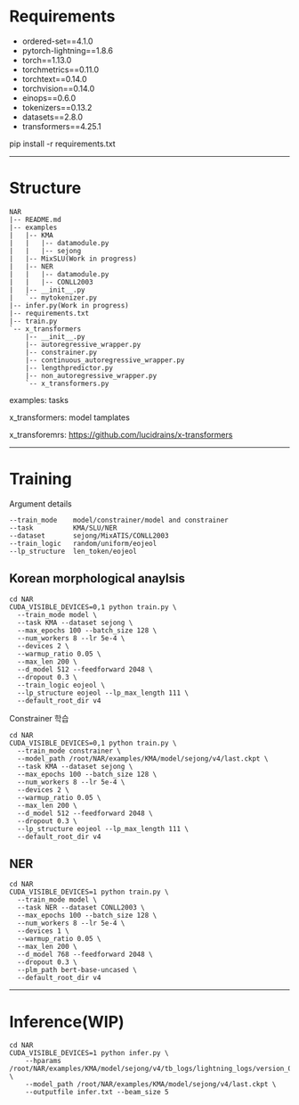 # Requirements

  - ordered-set==4.1.0
  - pytorch-lightning==1.8.6
  - torch==1.13.0
  - torchmetrics==0.11.0
  - torchtext==0.14.0
  - torchvision==0.14.0
  - einops==0.6.0
  - tokenizers==0.13.2
  - datasets==2.8.0
  - transformers==4.25.1

  pip install -r requirements.txt
    
-------------------------------------
# Structure
```
NAR
|-- README.md
|-- examples
|   |-- KMA
|   |   |-- datamodule.py
|   |   |-- sejong
|   |-- MixSLU(Work in progress)
|   |-- NER
|   |   |-- datamodule.py
|   |   |-- CONLL2003
|   |-- __init__.py
|   `-- mytokenizer.py
|-- infer.py(Work in progress)
|-- requirements.txt
|-- train.py
`-- x_transformers
    |-- __init__.py
    |-- autoregressive_wrapper.py
    |-- constrainer.py
    |-- continuous_autoregressive_wrapper.py
    |-- lengthpredictor.py
    |-- non_autoregressive_wrapper.py
    `-- x_transformers.py
```

examples: tasks

x_transformers: model tamplates

x_transforemrs: https://github.com/lucidrains/x-transformers

-------------------------------------
# Training

Argument details

    --train_mode    model/constrainer/model and constrainer
    --task          KMA/SLU/NER
    --dataset       sejong/MixATIS/CONLL2003
    --train_logic   random/uniform/eojeol
    --lp_structure  len_token/eojeol

## Korean morphological anaylsis
```
cd NAR
CUDA_VISIBLE_DEVICES=0,1 python train.py \
  --train_mode model \
  --task KMA --dataset sejong \
  --max_epochs 100 --batch_size 128 \
  --num_workers 8 --lr 5e-4 \
  --devices 2 \
  --warmup_ratio 0.05 \
  --max_len 200 \
  --d_model 512 --feedforward 2048 \
  --dropout 0.3 \
  --train_logic eojeol \
  --lp_structure eojeol --lp_max_length 111 \
  --default_root_dir v4
```

Constrainer 학습
```
cd NAR
CUDA_VISIBLE_DEVICES=0,1 python train.py \
  --train_mode constrainer \
  --model_path /root/NAR/examples/KMA/model/sejong/v4/last.ckpt \
  --task KMA --dataset sejong \
  --max_epochs 100 --batch_size 128 \
  --num_workers 8 --lr 5e-4 \
  --devices 2 \
  --warmup_ratio 0.05 \
  --max_len 200 \
  --d_model 512 --feedforward 2048 \
  --dropout 0.3 \
  --lp_structure eojeol --lp_max_length 111 \
  --default_root_dir v4
```

## NER
```
cd NAR
CUDA_VISIBLE_DEVICES=1 python train.py \
  --train_mode model \
  --task NER --dataset CONLL2003 \
  --max_epochs 100 --batch_size 128 \
  --num_workers 8 --lr 5e-4 \
  --devices 1 \
  --warmup_ratio 0.05 \
  --max_len 200 \
  --d_model 768 --feedforward 2048 \
  --dropout 0.3 \
  --plm_path bert-base-uncased \
  --default_root_dir v4
```

----------------------------------
# Inference(WIP)
```
cd NAR
CUDA_VISIBLE_DEVICES=1 python infer.py \
    --hparams /root/NAR/examples/KMA/model/sejong/v4/tb_logs/lightning_logs/version_0/hparams.yaml \
    --model_path /root/NAR/examples/KMA/model/sejong/v4/last.ckpt \
    --outputfile infer.txt --beam_size 5 
```